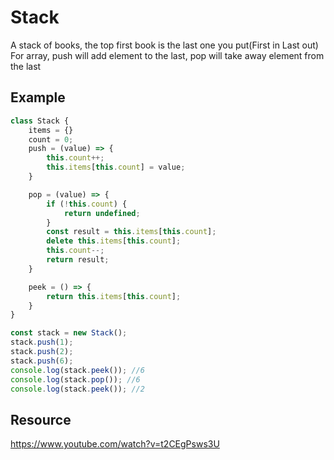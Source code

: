 # Stack
A stack of books, the top first book is the last one you put(First in Last out)
For array, push will add element to the last, pop will take away element from the last

## Example
```javascript
class Stack {
    items = {}
    count = 0;
    push = (value) => {
        this.count++;
        this.items[this.count] = value;
    }

    pop = (value) => {
        if (!this.count) {
            return undefined;
        }
        const result = this.items[this.count];
        delete this.items[this.count];
        this.count--;
        return result;
    }

    peek = () => {
        return this.items[this.count];
    }
}

const stack = new Stack();
stack.push(1);
stack.push(2);
stack.push(6);
console.log(stack.peek()); //6
console.log(stack.pop()); //6
console.log(stack.peek()); //2
```

## Resource
https://www.youtube.com/watch?v=t2CEgPsws3U